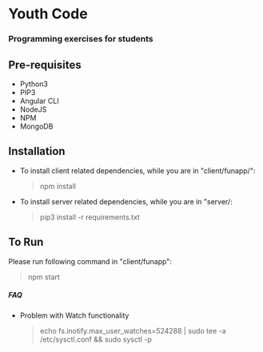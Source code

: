 # Youth Code
### Programming exercises for students

## Pre-requisites
* Python3
* PIP3
* Angular CLI
* NodeJS
* NPM
* MongoDB

## Installation
* To install client related dependencies, while you are in "client/funapp/":
  
  > npm install
  
* To install server related dependencies, while you are in "server/:

  > pip3 install -r requirements.txt
  
## To Run

Please run following command in "client/funapp":

  > npm start 

##### FAQ
* Problem with Watch functionality

  > echo fs.inotify.max_user_watches=524288 | sudo tee -a /etc/sysctl.conf && sudo sysctl -p
